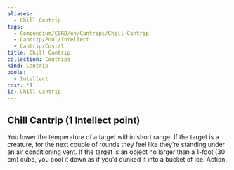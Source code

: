 ```yaml
---
aliases:
  - Chill Cantrip
tags:
  - Compendium/CSRD/en/Cantrips/Chill-Cantrip
  - Cantrip/Pool/Intellect
  - Cantrip/Cost/1
title: Chill Cantrip
collection: Cantrips
kind: Cantrip
pools:
  - Intellect
cost: '1'
id: Chill-Cantrip
---
```

## Chill Cantrip  (1 Intellect point)  
You lower the temperature of a target within short range. If the target is a creature, for the next couple of rounds they feel like they’re standing under an air conditioning vent. If the target is an object no larger than a 1-foot (30 cm) cube, you cool it down as if you’d dunked it into a bucket of ice. Action.   
